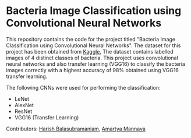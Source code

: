 # Bacteria Image Classification using Convolutional Neural Networks
This repository contains the code for the project titled "Bacteria Image Classification using Convolutional Neural Networks". The dataset for this project has been obtained from [Kaggle.](https://www.kaggle.com/competitions/bacteria-classification-at-the-genus-level/data) The dataset contains labelled images of 4 distinct classes of bacteria. This project uses convolutional neural networks and also transfer learning (VGG16) to classify the bacteria images correctly with a highest accuracy of 98% obtained using VGG16 transfer learning.

The following CNNs were used for performing the classification:
- LeNet
- AlexNet
- ResNet
- VGG16 (Transfer Learning)

Contributors: [Harish Balasubramaniam](https://www.linkedin.com/in/harish-balasubramaniam/), [Amartya Mannava](https://www.linkedin.com/in/amartya-m-36b116166/)
